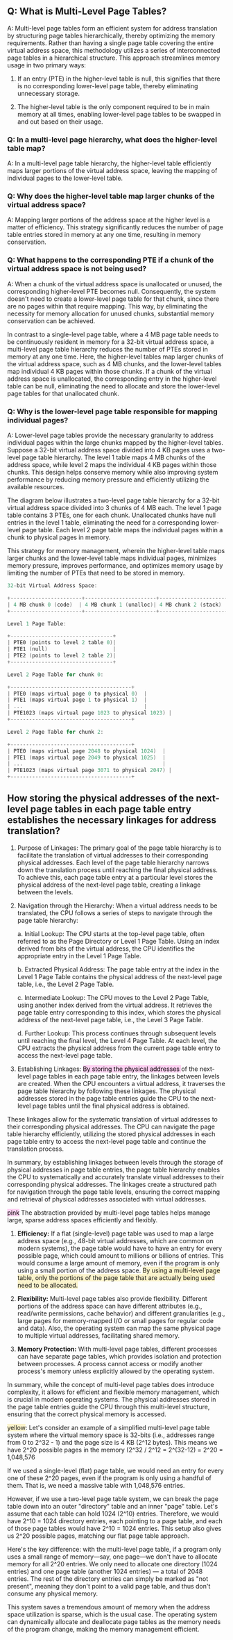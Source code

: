 ## Q: What is Multi-Level Page Tables?

A: Multi-level page tables form an efficient system for address translation by structuring page tables hierarchically, thereby optimizing the memory requirements. Rather than having a single page table covering the entire virtual address space, this methodology utilizes a series of interconnected page tables in a hierarchical structure. This approach streamlines memory usage in two primary ways:

1. If an entry (PTE) in the higher-level table is null, this signifies that there is no corresponding lower-level page table, thereby eliminating unnecessary storage. 

2. The higher-level table is the only component required to be in main memory at all times, enabling lower-level page tables to be swapped in and out based on their usage.

### Q: In a multi-level page hierarchy, what does the higher-level table map?

A: In a multi-level page table hierarchy, the higher-level table efficiently maps larger portions of the virtual address space, leaving the mapping of individual pages to the lower-level table.

### Q: Why does the higher-level table map larger chunks of the virtual address space?

A: Mapping larger portions of the address space at the higher level is a matter of efficiency. This strategy significantly reduces the number of page table entries stored in memory at any one time, resulting in memory conservation.

### Q: What happens to the corresponding PTE if a chunk of the virtual address space is not being used?

A: When a chunk of the virtual address space is unallocated or unused, the corresponding higher-level PTE becomes null. Consequently, the system doesn't need to create a lower-level page table for that chunk, since there are no pages within that require mapping. This way, by eliminating the necessity for memory allocation for unused chunks, substantial memory conservation can be achieved.

In contrast to a single-level page table, where a 4 MB page table needs to be continuously resident in memory for a 32-bit virtual address space, a multi-level page table hierarchy reduces the number of PTEs stored in memory at any one time. Here, the higher-level tables map larger chunks of the virtual address space, such as 4 MB chunks, and the lower-level tables map individual 4 KB pages within those chunks. If a chunk of the virtual address space is unallocated, the corresponding entry in the higher-level table can be null, eliminating the need to allocate and store the lower-level page tables for that unallocated chunk.

### Q: Why is the lower-level page table responsible for mapping individual pages?

A: Lower-level page tables provide the necessary granularity to address individual pages within the large chunks mapped by the higher-level tables. Suppose a 32-bit virtual address space divided into 4 KB pages uses a two-level page table hierarchy. The level 1 table maps 4 MB chunks of the address space, while level 2 maps the individual 4 KB pages within those chunks. This design helps conserve memory while also improving system performance by reducing memory pressure and efficiently utilizing the available resources.

The diagram below illustrates a two-level page table hierarchy for a 32-bit virtual address space divided into 3 chunks of 4 MB each. The level 1 page table contains 3 PTEs, one for each chunk. Unallocated chunks have null entries in the level 1 table, eliminating the need for a corresponding lower-level page table. Each level 2 page table maps the individual pages within a chunk to physical pages in memory.

This strategy for memory management, wherein the higher-level table maps larger chunks and the lower-level table maps individual pages, minimizes memory pressure, improves performance, and optimizes memory usage by limiting the number of PTEs that need to be stored in memory.
```c
32-bit Virtual Address Space:

+-----------------------+-----------------------+-----------------------+
| 4 MB chunk 0 (code)  | 4 MB chunk 1 (unalloc)| 4 MB chunk 2 (stack) |
+-----------------------+-----------------------+-----------------------+

Level 1 Page Table:

+---------------------------------+
| PTE0 (points to level 2 table 0)|
| PTE1 (null)                     |
| PTE2 (points to level 2 table 2)|
+---------------------------------+

Level 2 Page Table for chunk 0:

+---------------------------------------+
| PTE0 (maps virtual page 0 to physical 0)  |
| PTE1 (maps virtual page 1 to physical 1)  |
| ...                                       |
| PTE1023 (maps virtual page 1023 to physical 1023) |
+---------------------------------------+

Level 2 Page Table for chunk 2:

+---------------------------------------+
| PTE0 (maps virtual page 2048 to physical 1024)  |
| PTE1 (maps virtual page 2049 to physical 1025)  |
| ...                                             |
| PTE1023 (maps virtual page 3071 to physical 2047) |
+---------------------------------------+
```

## How storing the physical addresses of the next-level page tables in each page table entry establishes the necessary linkages for address translation?

1. Purpose of Linkages:
The primary goal of the page table hierarchy is to facilitate the translation of virtual addresses to their corresponding physical addresses. Each level of the page table hierarchy narrows down the translation process until reaching the final physical address. To achieve this, each page table entry at a particular level stores the physical address of the next-level page table, creating a linkage between the levels.

2. Navigation through the Hierarchy:
When a virtual address needs to be translated, the CPU follows a series of steps to navigate through the page table hierarchy:

   a. Initial Lookup: The CPU starts at the top-level page table, often referred to as the Page Directory or Level 1 Page Table. Using an index derived from bits of the virtual address, the CPU identifies the appropriate entry in the Level 1 Page Table.

   b. Extracted Physical Address: The page table entry at the index in the Level 1 Page Table contains the physical address of the next-level page table, i.e., the Level 2 Page Table.

   c. Intermediate Lookup: The CPU moves to the Level 2 Page Table, using another index derived from the virtual address. It retrieves the page table entry corresponding to this index, which stores the physical address of the next-level page table, i.e., the Level 3 Page Table.

   d. Further Lookup: This process continues through subsequent levels until reaching the final level, the Level 4 Page Table. At each level, the CPU extracts the physical address from the current page table entry to access the next-level page table.

3. Establishing Linkages: <mark style="background: #FFB8EBA6;">By storing the physical addresses </mark>of the next-level page tables in each page table entry, the linkages between levels are created. When the CPU encounters a virtual address, it traverses the page table hierarchy by following these linkages. The physical addresses stored in the page table entries guide the CPU to the next-level page tables until the final physical address is obtained.

These linkages allow for the systematic translation of virtual addresses to their corresponding physical addresses. The CPU can navigate the page table hierarchy efficiently, utilizing the stored physical addresses in each page table entry to access the next-level page table and continue the translation process.

In summary, by establishing linkages between levels through the storage of physical addresses in page table entries, the page table hierarchy enables the CPU to systematically and accurately translate virtual addresses to their corresponding physical addresses. The linkages create a structured path for navigation through the page table levels, ensuring the correct mapping and retrieval of physical addresses associated with virtual addresses.

<mark style="background: #FFB8EBA6;">pink</mark>
The abstraction provided by multi-level page tables helps manage large, sparse address spaces efficiently and flexibly.

1. **Efficiency:** If a flat (single-level) page table was used to map a large address space (e.g., 48-bit virtual addresses, which are common on modern systems), the page table would have to have an entry for every possible page, which could amount to millions or billions of entries. This would consume a large amount of memory, even if the program is only using a small portion of the address space. <span style="background:rgba(240, 200, 0, 0.2)">By using a multi-level page table, only the portions of the page table that are actually being used need to be allocated.</span>

2. **Flexibility:** Multi-level page tables also provide flexibility. Different portions of the address space can have different attributes (e.g., read/write permissions, cache behavior) and different granularities (e.g., large pages for memory-mapped I/O or small pages for regular code and data). Also, the operating system can map the same physical page to multiple virtual addresses, facilitating shared memory.

3. **Memory Protection:** With multi-level page tables, different processes can have separate page tables, which provides isolation and protection between processes. A process cannot access or modify another process's memory unless explicitly allowed by the operating system.

In summary, while the concept of multi-level page tables does introduce complexity, it allows for efficient and flexible memory management, which is crucial in modern operating systems. The physical addresses stored in the page table entries guide the CPU through this multi-level structure, ensuring that the correct physical memory is accessed.

<span style="background:rgba(240, 200, 0, 0.2)">yellow</span>:
Let's consider an example of a simplified multi-level page table system where the virtual memory space is 32-bits (i.e., addresses range from 0 to 2^32 - 1) and the page size is 4 KB (2^12 bytes). This means we have 2^20 possible pages in the memory (2^32 / 2^12 = 2^(32-12) = 2^20 = 1,048,576

If we used a single-level (flat) page table, we would need an entry for every one of these 2^20 pages, even if the program is only using a handful of them. That is, we need a massive table with 1,048,576 entries.

However, if we use a two-level page table system, we can break the page table down into an outer "directory" table and an inner "page" table. Let's assume that each table can hold 1024 (2^10) entries. Therefore, we would have 2^10 = 1024 directory entries, each pointing to a page table, and each of those page tables would have 2^10 = 1024 entries. This setup also gives us 2^20 possible pages, matching our flat page table approach.

Here's the key difference: with the multi-level page table, if a program only uses a small range of memory—say, one page—we don't have to allocate memory for all 2^20 entries. We only need to allocate one directory (1024 entries) and one page table (another 1024 entries) — a total of 2048 entries. The rest of the directory entries can simply be marked as "not present", meaning they don't point to a valid page table, and thus don't consume any physical memory.

This system saves a tremendous amount of memory when the address space utilization is sparse, which is the usual case. The operating system can dynamically allocate and deallocate page tables as the memory needs of the program change, making the memory management efficient.